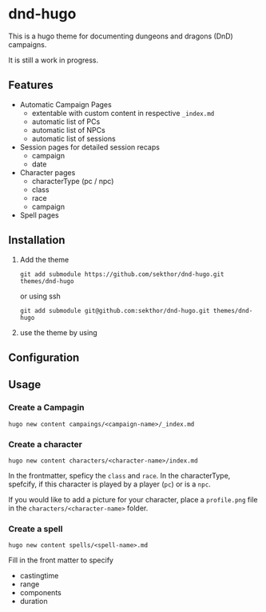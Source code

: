 # dnd-hugo

This is a hugo theme for documenting dungeons and dragons (DnD) campaigns.

It is still a work in progress.

## Features

- Automatic Campaign Pages
    - extentable with custom content in respective `_index.md`
    - automatic list of PCs
    - automatic list of NPCs
    - automatic list of sessions
- Session pages for detailed session recaps
    - campaign
    - date
- Character pages
    - characterType (pc / npc)
    - class
    - race
    - campaign
- Spell pages

## Installation

1. Add the theme
    ```
    git add submodule https://github.com/sekthor/dnd-hugo.git themes/dnd-hugo
    ```
    or using ssh
    ```
    git add submodule git@github.com:sekthor/dnd-hugo.git themes/dnd-hugo
    ```
2. use the theme by using

## Configuration

## Usage

### Create a Campagin

```
hugo new content campaings/<campaign-name>/_index.md
```

### Create a character

```
hugo new content characters/<character-name>/index.md
```

In the frontmatter, speficy the `class` and `race`.
In the characterType, spefcify, if this character is played by a player (`pc`) or is a `npc`.

If you would like to add a picture for your character, place a `profile.png` file in the `characters/<character-name>` folder.

### Create a spell

```
hugo new content spells/<spell-name>.md
```

Fill in the front matter to specify

- castingtime
- range
- components
- duration